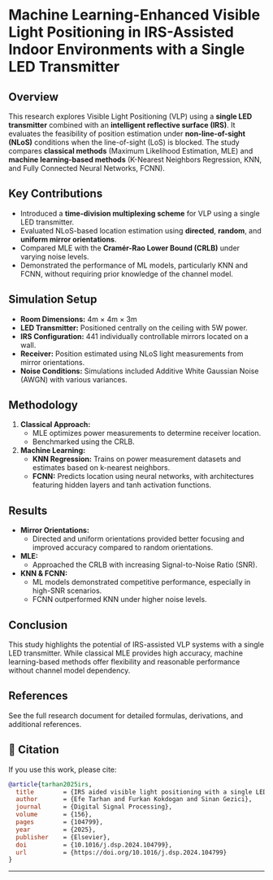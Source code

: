 # Machine Learning-Enhanced Visible Light Positioning in IRS-Assisted Indoor Environments with a Single LED Transmitter

## Overview
This research explores Visible Light Positioning (VLP) using a **single LED transmitter** combined with an **intelligent reflective surface (IRS)**. It evaluates the feasibility of position estimation under **non-line-of-sight (NLoS)** conditions when the line-of-sight (LoS) is blocked. The study compares **classical methods** (Maximum Likelihood Estimation, MLE) and **machine learning-based methods** (K-Nearest Neighbors Regression, KNN, and Fully Connected Neural Networks, FCNN).

## Key Contributions
- Introduced a **time-division multiplexing scheme** for VLP using a single LED transmitter.
- Evaluated NLoS-based location estimation using **directed**, **random**, and **uniform mirror orientations**.
- Compared MLE with the **Cramér-Rao Lower Bound (CRLB)** under varying noise levels.
- Demonstrated the performance of ML models, particularly KNN and FCNN, without requiring prior knowledge of the channel model.

## Simulation Setup
- **Room Dimensions:** 4m × 4m × 3m
- **LED Transmitter:** Positioned centrally on the ceiling with 5W power.
- **IRS Configuration:** 441 individually controllable mirrors located on a wall.
- **Receiver:** Position estimated using NLoS light measurements from mirror orientations.
- **Noise Conditions:** Simulations included Additive White Gaussian Noise (AWGN) with various variances.

## Methodology
1. **Classical Approach:**
   - MLE optimizes power measurements to determine receiver location.
   - Benchmarked using the CRLB.
2. **Machine Learning:**
   - **KNN Regression:** Trains on power measurement datasets and estimates based on k-nearest neighbors.
   - **FCNN:** Predicts location using neural networks, with architectures featuring hidden layers and tanh activation functions.

## Results
- **Mirror Orientations:**
  - Directed and uniform orientations provided better focusing and improved accuracy compared to random orientations.
- **MLE:**
  - Approached the CRLB with increasing Signal-to-Noise Ratio (SNR).
- **KNN & FCNN:**
  - ML models demonstrated competitive performance, especially in high-SNR scenarios.
  - FCNN outperformed KNN under higher noise levels.

## Conclusion
This study highlights the potential of IRS-assisted VLP systems with a single LED transmitter. While classical MLE provides high accuracy, machine learning-based methods offer flexibility and reasonable performance without channel model dependency.

## References
See the full research document for detailed formulas, derivations, and additional references.

## 📖 Citation

If you use this work, please cite:

```bibtex
@article{tarhan2025irs,
  title        = {IRS aided visible light positioning with a single LED transmitter},
  author       = {Efe Tarhan and Furkan Kokdogan and Sinan Gezici},
  journal      = {Digital Signal Processing},
  volume       = {156},
  pages        = {104799},
  year         = {2025},
  publisher    = {Elsevier},
  doi          = {10.1016/j.dsp.2024.104799},
  url          = {https://doi.org/10.1016/j.dsp.2024.104799}
}
```
---
